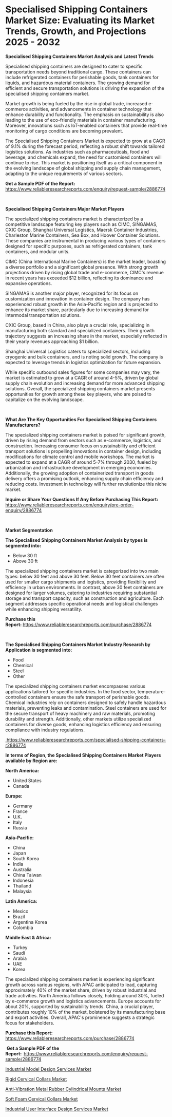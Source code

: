 <p><h1>Specialised Shipping Containers Market Size: Evaluating its Market Trends, Growth, and Projections 2025 - 2032</h1></p><p><strong>Specialised Shipping Containers Market Analysis and Latest Trends</strong></p>
<p><p>Specialised shipping containers are designed to cater to specific transportation needs beyond traditional cargo. These containers can include refrigerated containers for perishable goods, tank containers for liquids, and hazardous material containers. The growing demand for efficient and secure transportation solutions is driving the expansion of the specialised shipping containers market.</p><p>Market growth is being fueled by the rise in global trade, increased e-commerce activities, and advancements in container technology that enhance durability and functionality. The emphasis on sustainability is also leading to the use of eco-friendly materials in container manufacturing. Moreover, innovations such as IoT-enabled containers that provide real-time monitoring of cargo conditions are becoming prevalent.</p><p>The Specialised Shipping Containers Market is expected to grow at a CAGR of 9.1% during the forecast period, reflecting a robust shift towards tailored logistics solutions. As industries such as pharmaceuticals, food and beverage, and chemicals expand, the need for customised containers will continue to rise. This market is positioning itself as a critical component in the evolving landscape of global shipping and supply chain management, adapting to the unique requirements of various sectors.</p></p>
<p><strong>Get a Sample PDF of the Report:&nbsp;</strong> <a href="https://www.reliableresearchreports.com/enquiry/request-sample/2886774?utm_campaign=36&utm_medium=2&utm_source=Github&utm_content=ia&utm_term=13032025&utm_id=specialised-shipping-containers">https://www.reliableresearchreports.com/enquiry/request-sample/2886774</a></p>
<p>&nbsp;</p>
<p><strong>Specialised Shipping Containers Major Market Players</strong></p>
<p><p>The specialized shipping containers market is characterized by a competitive landscape featuring key players such as CIMC, SINGAMAS, CXIC Group, Shanghai Universal Logistics, Maersk Container Industries, Charleston Marine Containers, Sea Box, and Hoover Container Solutions. These companies are instrumental in producing various types of containers designed for specific purposes, such as refrigerated containers, tank containers, and modular units.</p><p>CIMC (China International Marine Containers) is the market leader, boasting a diverse portfolio and a significant global presence. With strong growth projections driven by rising global trade and e-commerce, CIMC's revenue in recent years has exceeded $12 billion, reflecting its dominance and expansive operations.</p><p>SINGAMAS is another major player, recognized for its focus on customization and innovation in container design. The company has experienced robust growth in the Asia-Pacific region and is projected to enhance its market share, particularly due to increasing demand for intermodal transportation solutions. </p><p>CXIC Group, based in China, also plays a crucial role, specializing in manufacturing both standard and specialized containers. Their growth trajectory suggests an increasing share in the market, especially reflected in their yearly revenues approaching $1 billion. </p><p>Shanghai Universal Logistics caters to specialized sectors, including cryogenic and bulk containers, and is noting solid growth. The company is expected to leverage trends in logistics optimization for future expansion.</p><p>While specific outbound sales figures for some companies may vary, the market is estimated to grow at a CAGR of around 4-5%, driven by global supply chain evolution and increasing demand for more advanced shipping solutions. Overall, the specialized shipping containers market presents opportunities for growth among these key players, who are poised to capitalize on the evolving landscape.</p></p>
<p>&nbsp;</p>
<p><strong>What Are The Key Opportunities For Specialised Shipping Containers Manufacturers?</strong></p>
<p><p>The specialized shipping containers market is poised for significant growth, driven by rising demand from sectors such as e-commerce, logistics, and construction. Increasing consumer focus on sustainability and efficient transport solutions is propelling innovations in container design, including modifications for climate control and mobile workshops. The market is expected to expand at a CAGR of around 5-7% through 2030, fueled by urbanization and infrastructure development in emerging economies. Additionally, the growing adoption of containerized transport in goods delivery offers a promising outlook, enhancing supply chain efficiency and reducing costs. Investment in technology will further revolutionize this niche market.</p></p>
<p><strong>Inquire or Share Your Questions If Any Before Purchasing This Report:</strong> <a href="https://www.reliableresearchreports.com/enquiry/pre-order-enquiry/2886774?utm_campaign=36&utm_medium=2&utm_source=Github&utm_content=ia&utm_term=13032025&utm_id=specialised-shipping-containers">https://www.reliableresearchreports.com/enquiry/pre-order-enquiry/2886774</a></p>
<p>&nbsp;</p>
<p><strong>Market Segmentation</strong></p>
<p><strong>The Specialised Shipping Containers Market Analysis by types is segmented into:</strong></p>
<p><ul><li>Below 30 ft</li><li>Above 30 ft</li></ul></p>
<p><p>The specialized shipping containers market is categorized into two main types: below 30 feet and above 30 feet. Below 30 feet containers are often used for smaller cargo shipments and logistics, providing flexibility and efficiency in urban environments. In contrast, above 30 feet containers are designed for larger volumes, catering to industries requiring substantial storage and transport capacity, such as construction and agriculture. Each segment addresses specific operational needs and logistical challenges while enhancing shipping versatility.</p></p>
<p><strong>Purchase this Report:&nbsp;</strong><a href="https://www.reliableresearchreports.com/purchase/2886774?utm_campaign=36&utm_medium=2&utm_source=Github&utm_content=ia&utm_term=13032025&utm_id=specialised-shipping-containers">https://www.reliableresearchreports.com/purchase/2886774</a></p>
<p>&nbsp;</p>
<p><strong>The Specialised Shipping Containers Market Industry Research by Application is segmented into:</strong></p>
<p><ul><li>Food</li><li>Chemical</li><li>Steel</li><li>Other</li></ul></p>
<p><p>The specialized shipping containers market encompasses various applications tailored for specific industries. In the food sector, temperature-controlled containers ensure the safe transport of perishable goods. Chemical industries rely on containers designed to safely handle hazardous materials, preventing leaks and contamination. Steel containers are used for the secure transport of heavy machinery and raw materials, promoting durability and strength. Additionally, other markets utilize specialized containers for diverse goods, enhancing logistics efficiency and ensuring compliance with industry regulations.</p></p>
<p><a href="https://www.reliableresearchreports.com/specialised-shipping-containers-r2886774?utm_campaign=36&utm_medium=2&utm_source=Github&utm_content=ia&utm_term=13032025&utm_id=specialised-shipping-containers">&nbsp;https://www.reliableresearchreports.com/specialised-shipping-containers-r2886774</a></p>
<p><strong>In terms of Region, the Specialised Shipping Containers Market Players available by Region are:</strong></p>
<p>
    <p> <strong> North America: </strong>
        <ul>
            <li>United States</li>
            <li>Canada</li>
        </ul>
        </p> 
    <p> <strong> Europe: </strong>
        <ul>
            <li>Germany</li>
            <li>France</li>
            <li>U.K.</li>
            <li>Italy</li>
            <li>Russia</li>
        </ul>
        </p> 
    <p> <strong> Asia-Pacific: </strong>
        <ul>
            <li>China</li>
            <li>Japan</li>
            <li>South Korea</li>
            <li>India</li>
            <li>Australia</li>
            <li>China Taiwan</li>
            <li>Indonesia</li>
            <li>Thailand</li>
            <li>Malaysia</li>
        </ul>
        </p> 
    <p> <strong> Latin America: </strong>
        <ul>
            <li>Mexico</li>
            <li>Brazil</li>
            <li>Argentina Korea</li>
            <li>Colombia</li>
        </ul>
        </p> 
    <p> <strong> Middle East & Africa: </strong>
        <ul>
            <li>Turkey</li>
            <li>Saudi</li>
            <li>Arabia</li>
            <li>UAE</li>
            <li>Korea</li>
        </ul>
    </p>
    </p>
<p><p>The specialized shipping containers market is experiencing significant growth across various regions, with APAC anticipated to lead, capturing approximately 40% of the market share, driven by robust industrial and trade activities. North America follows closely, holding around 30%, fueled by e-commerce growth and logistics advancements. Europe accounts for about 20%, supported by sustainability trends. China, a crucial player, contributes roughly 10% of the market, bolstered by its manufacturing base and export activities. Overall, APAC's prominence suggests a strategic focus for stakeholders.</p></p>
<p><strong>Purchase this Report: </strong><a href="https://www.reliableresearchreports.com/purchase/2886774?utm_campaign=36&utm_medium=2&utm_source=Github&utm_content=ia&utm_term=13032025&utm_id=specialised-shipping-containers">https://www.reliableresearchreports.com/purchase/2886774</a></p>
<p>&nbsp;<strong>Get a Sample PDF of the Report:&nbsp;&nbsp;</strong><a href="https://www.reliableresearchreports.com/enquiry/request-sample/2886774?utm_campaign=36&utm_medium=2&utm_source=Github&utm_content=ia&utm_term=13032025&utm_id=specialised-shipping-containers">https://www.reliableresearchreports.com/enquiry/request-sample/2886774</a></p>
<p><strong></strong></p>
<p><p><a href="https://github.com/vsiljgestel/Market-Research-Report-List-1/blob/main/industrial-model-design-services-market.md?utm_campaign=36&utm_medium=2&utm_source=Github&utm_content=ia&utm_term=13032025&utm_id=specialised-shipping-containers">Industrial Model Design Services Market</a></p><p><a href="https://github.com/nwokechock6s/Market-Research-Report-List-1/blob/main/rigid-cervical-collars-market.md?utm_campaign=36&utm_medium=2&utm_source=Github&utm_content=ia&utm_term=13032025&utm_id=specialised-shipping-containers">Rigid Cervical Collars Market</a></p><p><a href="https://github.com/belhejmawoue/Market-Research-Report-List-1/blob/main/anti-vibration-metal-rubber-cylindrical-mounts-market.md?utm_campaign=36&utm_medium=2&utm_source=Github&utm_content=ia&utm_term=13032025&utm_id=specialised-shipping-containers">Anti-Vibration Metal Rubber Cylindrical Mounts Market</a></p><p><a href="https://github.com/aiamekar/Market-Research-Report-List-1/blob/main/soft-foam-cervical-collars-market.md?utm_campaign=36&utm_medium=2&utm_source=Github&utm_content=ia&utm_term=13032025&utm_id=specialised-shipping-containers">Soft Foam Cervical Collars Market</a></p><p><a href="https://github.com/boudykodumi/Market-Research-Report-List-1/blob/main/industrial-user-interface-design-services-market.md?utm_campaign=36&utm_medium=2&utm_source=Github&utm_content=ia&utm_term=13032025&utm_id=specialised-shipping-containers">Industrial User Interface Design Services Market</a></p></p>